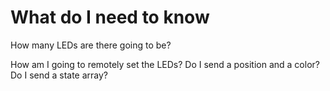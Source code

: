 # What do I need to know #
How many LEDs are there going to be?

How am I going to remotely set the LEDs?
  Do I send a position and a color?
  Do I send a state array? 

